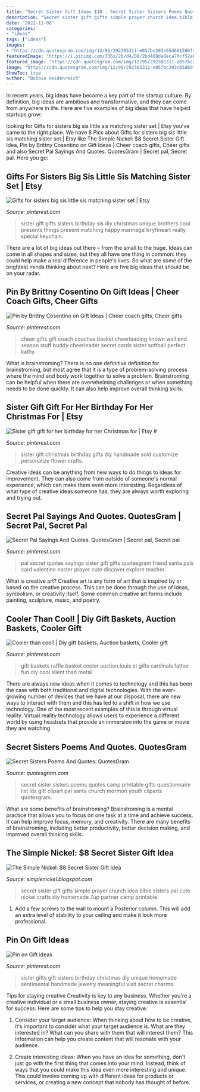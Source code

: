 ```yaml
---
title: "Secret Sister Gift Ideas $10 : Secret Sister Sisters Poems Quotes Camp Printable Gifts Questionnaire List Lds Gift Clipart Pal Santa Church Mormon Youth Cliparts Quotesgram"
description: "Secret sister gift gifts simple prayer church idea bible sisters pal cute nickel crafts diy homemade 7up partner camp printable"
date: "2022-11-08"
categories:
- "ideas"
tags: ["ideas"]
images:
- "https://cdn.quotesgram.com/img/12/95/292305311-e057bc203c65d691586f4c78140df4be.jpg"
featuredImage: "https://i.pinimg.com/736x/2b/d4/08/2bd408da8eca7fcf52a606f03d757164--big-sister-little-sister-gifts-birthday-present-ideas-for-sister.jpg"
featured_image: "https://cdn.quotesgram.com/img/12/95/292305311-e057bc203c65d691586f4c78140df4be.jpg"
image: "https://cdn.quotesgram.com/img/12/95/292305311-e057bc203c65d691586f4c78140df4be.jpg"
ShowToc: true
author: "Bobbie Heidenreich"
---
```



In recent years, big ideas have become a key part of the startup culture. By definition, big ideas are ambitious and transformative, and they can come from anywhere in life. Here are five examples of big ideas that have helped startups grow: 

	

		
looking for Gifts for sisters big sis little sis matching sister set | Etsy you've came to the right place. We have 8 Pics about Gifts for sisters big sis little sis matching sister set | Etsy like The Simple Nickel: $8 Secret Sister Gift Idea, Pin by Brittny Cosentino on Gift Ideas | Cheer coach gifts, Cheer gifts and also Secret Pal Sayings And Quotes. QuotesGram | Secret pal, Secret pal. Here you go:
		
    
## Gifts For Sisters Big Sis Little Sis Matching Sister Set | Etsy

<img loading=lazy src="https://i.pinimg.com/736x/2b/d4/08/2bd408da8eca7fcf52a606f03d757164--big-sister-little-sister-gifts-birthday-present-ideas-for-sister.jpg" onerror="this.onerror=null;this.src='https://tse3.mm.bing.net/th?id=OIP.x3NYbamGw4-kxNocPvGETQHaJ4&amp;pid=15.1';" alt="Gifts for sisters big sis little sis matching sister set | Etsy">

_Source: pinterest.com_

>sister gift gifts sisters birthday sis diy christmas unique brothers cool presents things present matching happy marinagalleryfineart really special keychain. 

	

There are a lot of big ideas out there – from the small to the huge. Ideas can come in all shapes and sizes, but they all have one thing in common: they could help make a real difference in people's lives. So what are some of the brightest minds thinking about next? Here are five big ideas that should be on your radar.

    
## Pin By Brittny Cosentino On Gift Ideas | Cheer Coach Gifts, Cheer Gifts

<img loading=lazy src="https://i.pinimg.com/originals/da/7b/8f/da7b8f7c4361616acafbc118262fe236.jpg" onerror="this.onerror=null;this.src='https://tse1.mm.bing.net/th?id=OIP.FdQGlXT85ph6dUK3CxArKAHaJ6&amp;pid=15.1';" alt="Pin by Brittny Cosentino on Gift Ideas | Cheer coach gifts, Cheer gifts">

_Source: pinterest.com_

>cheer gifts gift coach coaches basket cheerleading known well end season stuff buddy cheerleader secret cards sister softball perfect kathy. 

	

What is brainstroming?
There is no one definitive definition for brainstroming, but most agree that it is a type of problem-solving process where the mind and body work together to solve a problem. Brainstroming can be helpful when there are overwhelming challenges or when something needs to be done quickly. It can also help improve overall thinking skills.

    
## Sister Gift Gift For Her Birthday For Her Christmas For | Etsy #

<img loading=lazy src="https://i.pinimg.com/originals/06/a7/4f/06a74f805a6203d1476ce6d69774be5a.jpg" onerror="this.onerror=null;this.src='https://tse3.mm.bing.net/th?id=OIP.xVyn8UsaTOuQiaodRtsMAQHaNK&amp;pid=15.1';" alt="Sister gift gift for her birthday for her Christmas for | Etsy #">

_Source: pinterest.com_

>sister gift christmas birthday gifts diy handmade sold customize personalize flower crafts. 

	

Creative ideas can be anything from new ways to do things to ideas for improvement. They can also come from outside of someone's normal experience, which can make them even more interesting. Regardless of what type of creative ideas someone has, they are always worth exploring and trying out.

    
## Secret Pal Sayings And Quotes. QuotesGram | Secret Pal, Secret Pal

<img loading=lazy src="https://i.pinimg.com/736x/1c/47/0a/1c470aef82c99bd31aab273b8640875b--secret-pal-gifts-secret-pal-gift-ideas.jpg" onerror="this.onerror=null;this.src='https://tse4.mm.bing.net/th?id=OIP.s8z4vmOOqKYCkW-aiP5aCwAAAA&amp;pid=15.1';" alt="Secret Pal Sayings And Quotes. QuotesGram | Secret pal, Secret pal">

_Source: pinterest.com_

>pal secret quotes sayings sister gift gifts quotesgram friend santa pals card valentine easter prayer cute discover explore teacher. 

	

What is creative art?
Creative art is any form of art that is inspired by or based on the creative process. This can be done through the use of ideas, symbolism, or creativity itself. Some common creative art forms include painting, sculpture, music, and poetry.

    
## Cooler Than Cool! | Diy Gift Baskets, Auction Baskets, Cooler Gift

<img loading=lazy src="https://i.pinimg.com/originals/d6/d5/c1/d6d5c178b14a68d94e0e1d65972b8aec.jpg" onerror="this.onerror=null;this.src='https://tse3.mm.bing.net/th?id=OIP.roJz062fHQ05pyBWdxmrMgAAAA&amp;pid=15.1';" alt="Cooler than cool! | Diy gift baskets, Auction baskets, Cooler gift">

_Source: pinterest.com_

>gift baskets raffle basket cooler auction louis st gifts cardinals father fun diy cool silent than metal. 

	

There are always new ideas when it comes to technology and this has been the case with both traditional and digital technologies. With the ever-growing number of devices that we have at our disposal, there are new ways to interact with them and this has led to a shift in how we use technology. One of the most recent examples of this is through virtual reality. Virtual reality technology allows users to experience a different world by using headsets that provide an immersion into the game or movie they are watching.

    
## Secret Sisters Poems And Quotes. QuotesGram

<img loading=lazy src="https://cdn.quotesgram.com/img/12/95/292305311-e057bc203c65d691586f4c78140df4be.jpg" onerror="this.onerror=null;this.src='https://tse4.mm.bing.net/th?id=OIP.PK1OBugJyXxEOfitRoTewwAAAA&amp;pid=15.1';" alt="Secret Sisters Poems And Quotes. QuotesGram">

_Source: quotesgram.com_

>secret sister sisters poems quotes camp printable gifts questionnaire list lds gift clipart pal santa church mormon youth cliparts quotesgram. 

	

What are some benefits of brainstroming?
Brainstroming is a mental practice that allows you to focus on one task at a time and achieve success. It can help improve focus, memory, and creativity. There are many benefits of brainstroming, including better productivity, better decision making, and improved overall thinking skills.

    
## The Simple Nickel: $8 Secret Sister Gift Idea

<img loading=lazy src="https://2.bp.blogspot.com/-JVHdGkW0lnQ/UbveI5xvX7I/AAAAAAAAADM/0m6TcZFv0DI/s1600/2013-3+899.JPG" onerror="this.onerror=null;this.src='https://tse3.mm.bing.net/th?id=OIP.YbLsoIgeNuESoOEYNPyjcQHaJ4&amp;pid=15.1';" alt="The Simple Nickel: $8 Secret Sister Gift Idea">

_Source: simplenickel.blogspot.com_

>secret sister gift gifts simple prayer church idea bible sisters pal cute nickel crafts diy homemade 7up partner camp printable. 

	

1. Add a few screws to the wall to mount a Posterior column. This will add an extra level of stability to your ceiling and make it look more professional.

    
## Pin On Gift Ideas

<img loading=lazy src="https://i.pinimg.com/736x/02/87/86/0287866af569514bbc81c6cccbc0fa2b--sentimental-gifts-for-sister-gifts-for-your-sister.jpg" onerror="this.onerror=null;this.src='https://tse3.mm.bing.net/th?id=OIP.SQqUrKcz0JVl7qInrs_6twHaLG&amp;pid=15.1';" alt="Pin on Gift ideas">

_Source: pinterest.com_

>sister gifts gift sisters birthday christmas diy unique homemade sentimental handmade jewelry meaningful visit secret charms. 

	

Tips for staying creative
Creativity is key to any business. Whether you're a creative individual or a small business owner, staying creative is essential for success. Here are some tips to help you stay creative: 
1. Consider your target audience: When thinking about how to be creative, it's important to consider what your target audience is. What are they interested in? What can you share with them that will interest them? This information can help you create content that will resonate with your audience. 

2. Create interesting ideas: When you have an idea for something, don't just go with the first thing that comes into your mind. Instead, think of ways that you could make this idea even more interesting and unique. This could involve coming up with different ideas for products or services, or creating a new concept that nobody has thought of before. 


